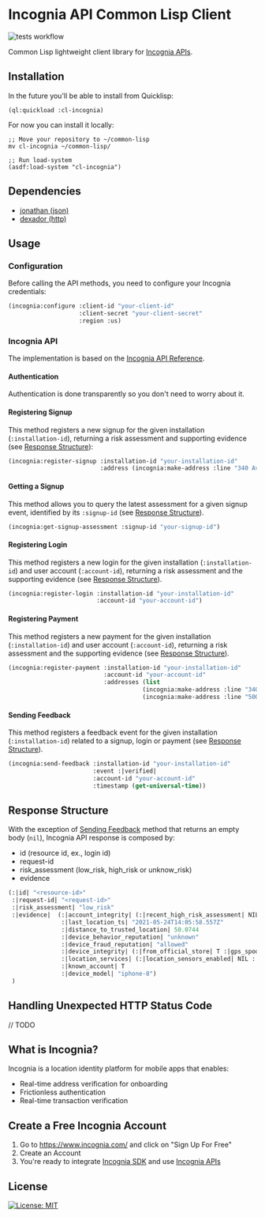 # Incognia API Common Lisp Client
![tests workflow](https://github.com/alangalvino/incognia-wrapper/workflows/.github/workflows/tests.yml/badge.svg)

Common Lisp lightweight client library for [Incognia APIs](https://dash.incognia.com/api-reference).

## Installation

In the future you'll be able to install from Quicklisp:

```
(ql:quickload :cl-incognia)
```

For now you can install it locally:

```
;; Move your repository to ~/common-lisp
mv cl-incognia ~/common-lisp/

;; Run load-system
(asdf:load-system "cl-incognia")
```

## Dependencies

- [jonathan (json)](https://github.com/Rudolph-Miller/jonathan)
- [dexador (http)](https://github.com/fukamachi/dexador)

## Usage

### Configuration

Before calling the API methods, you need to configure your Incognia credentials:

```lisp
(incognia:configure :client-id "your-client-id"
                    :client-secret "your-client-secret"
                    :region :us)
```

### Incognia API

The implementation is based on the [Incognia API Reference](https://dash.incognia.com/api-reference).

#### Authentication

Authentication is done transparently so you don't need to worry about it.

#### Registering Signup

This method registers a new signup for the given installation (`:installation-id`), returning a risk assessment and supporting evidence (see [Response Structure](#response-structure)):

```lisp
(incognia:register-signup :installation-id "your-installation-id"
                          :address (incognia:make-address :line "340 Avenue, CA")
```

#### Getting a Signup

This method allows you to query the latest assessment for a given signup event, identified by its `:signup-id` (see [Response Structure](#response-structure)). 

```lisp
(incognia:get-signup-assessment :signup-id "your-signup-id")
```

#### Registering Login

This method registers a new login for the given installation (`:installation-id`) and user account (`:account-id`), returning a risk assessment and the supporting evidence (see [Response Structure](#response-structure)).

```lisp
(incognia:register-login :installation-id "your-installation-id"
                         :account-id "your-account-id")
```

#### Registering Payment

This method registers a new payment for the given installation (`:installation-id`) and user account (`:account-id`), returning a risk assessment and the supporting evidence (see [Response Structure](#response-structure)).

```lisp
(incognia:register-payment :installation-id "your-installation-id"
                           :account-id "your-account-id"
                           :addresses (list
                                      (incognia:make-address :line "340 Avenue, CA" :type :|home|)
                                      (incognia:make-address :line "500 Street, CA" :type :|billing|)))
```

#### Sending Feedback

This method registers a feedback event for the given installation (`:installation-id`) related to a signup, login or payment (see [Response Structure](#response-structure)).

```lisp
(incognia:send-feedback :installation-id "your-installation-id"
                        :event :|verified|
                        :account-id "your-account-id"
                        :timestamp (get-universal-time))
```

## Response Structure

With the exception of [Sending Feedback](#sending-feedback) method that returns an empty body (`nil`), Incognia API response is composed by:

- id (resource id, ex., login id)
- request-id
- risk_assessment (low_risk, high_risk or unknow_risk)
- evidence

```lisp
(:|id| "<resource-id>"
 :|request-id| "<request-id>"
 :|risk_assessment| "low_risk"
 :|evidence|  (:|account_integrity| (:|recent_high_risk_assessment| NIL) 
               :|last_location_ts| "2021-05-24T14:05:58.557Z" 
               :|distance_to_trusted_location| 50.0744
               :|device_behavior_reputation| "unknown" 
               :|device_fraud_reputation| "allowed"
               :|device_integrity| (:|from_official_store| T :|gps_spoofing| NIL :|emulator| NIL :|probable_root| NIL)
               :|location_services| (:|location_sensors_enabled| NIL :|location_permission_enabled| NIL)
               :|known_account| T 
               :|device_model| "iphone-8")
 )
```



## Handling Unexpected HTTP Status Code

// TODO

## What is Incognia?

Incognia is a location identity platform for mobile apps that enables:

- Real-time address verification for onboarding
- Frictionless authentication
- Real-time transaction verification

## Create a Free Incognia Account

1. Go to https://www.incognia.com/ and click on "Sign Up For Free"
2. Create an Account
3. You're ready to integrate [Incognia SDK](https://docs.incognia.com/sdk/getting-started) and use [Incognia APIs](https://dash.incognia.com/api-reference)

## License

 [![License: MIT](https://img.shields.io/badge/License-MIT-yellow.svg)](https://opensource.org/licenses/MIT)
